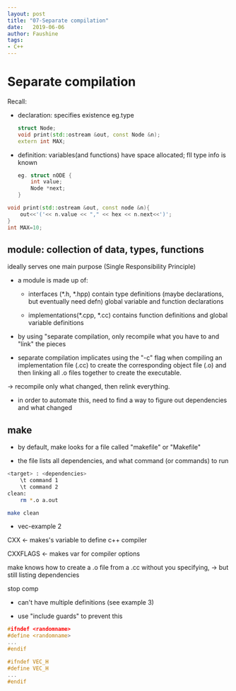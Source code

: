 ```yaml
---
layout: post
title: "07-Separate compilation"
date:   2019-06-06
author: Faushine
tags: 
- C++
---
```

# Separate compilation

Recall: 
- declaration: specifies existence eg.type
  
  ```c++
  struct Node;
  void print(std::ostream &out, const Node &n);
  extern int MAX;
  ```

- definition: variables(and functions) have space allocated; fll type info is known
  
  ```c++
  eg. struct nODE {
      int value;
      Node *next;
  }
  ```

```c++
void print(std::ostream &out, const node &n){
    out<<'('<< n.value << "," << hex << n.next<<')';
}
int MAX=10;
```

## module: collection of data, types, functions

ideally serves one main purpose (Single Responsibility Principle)

- a module is made up of:

    - interfaces (*.h, *.hpp) contain type definitions (maybe declarations, but eventually need defn) global variable and function declarations

    - implementations(*.cpp, *.cc) contains function definitions and global variable definitions

- by using "separate compilation, only recompile what you have to and "link" the pieces

- separate compilation implicates using the "-c" flag when compiling an implementation file (.cc) to create the corresponding object file (.o) and then linking all .o files together to create the executable.

-> recompile only what changed, then relink everything.

- in order to automate this, need to find a way to figure out dependencies and what changed

## make

- by default, make looks for a file called "makefile" or "Makefile"

- the file lists all dependencies, and what command (or commands) to run

```bash
<target> : <dependencies>
    \t command 1
    \t command 2
clean:
    rm *.o a.out

make clean
```

- vec-example 2

CXX <- makes's variable to define c++ compiler

CXXFLAGS <- makes var for compiler options

make knows how to create a .o file from a .cc without you specifying, -> but still listing dependencies

stop comp

- can't have multiple definitions (see example 3)

- use "include guards" to prevent this

```c++
#ifndef <randomname>
#define <randomname>
...
#endif

#ifndef VEC_H
#define VEC_H
...
#endif
```

